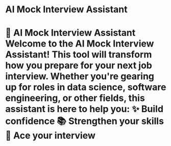 # AI Mock Interview Assistant


 # 🤖 AI Mock Interview Assistant  Welcome to the **AI Mock Interview Assistant**! This tool will transform how you prepare for your next job interview. Whether you're gearing up for roles in data science, software engineering, or other fields, this assistant is here to help you:  ✨ Build confidence   📚 Strengthen your skills   🎯 Ace your interview  
